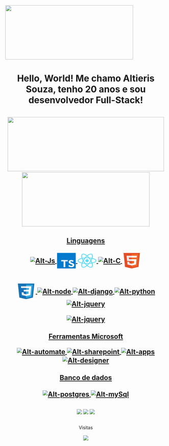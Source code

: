 <img height="170em" width="400px" src="https://camo.githubusercontent.com/250fe2e738962ad10fad276bc97a07f516958373fc9e827f8de75b09c9a35c33/68747470733a2f2f63617073756c652d72656e6465722e76657263656c2e6170702f6170693f747970653d776176696e6726636f6c6f723d303036323536266865696768743d3132302673656374696f6e3d666f6f746572"/>

<div align="center">
  <h1>Hello, World! Me chamo Altieris Souza, tenho 20 anos e sou desenvolvedor Full-Stack!</h1>
  <a href="https://github.com/Altieris-Souza">
  <div>
  <br/>
  </div>
    <img height="170em" width="490px" src="https://github-readme-stats.vercel.app/api?username=Altieris-Souza&show_icons=true&theme=dark&include_all_commits=true&count_private=true"/>
    <img height="170em" width="400px" src="https://github-readme-stats.vercel.app/api/top-langs/?username=Altieris-Souza&layout=compact&langs_count=7&theme=dark"/>
  </div>

##

<div align="center">
  <h2>
    Linguagens
    <div align="center"><br>
      <img align="center" alt="Alt-Js" height="50" width="60" src="https://cdn.jsdelivr.net/gh/devicons/devicon/icons/javascript/javascript-original.svg">
      <img align="center" alt="Alt-Ts" height="50" width="60" src="https://raw.githubusercontent.com/devicons/devicon/master/icons/typescript/typescript-plain.svg">
      <img align="center" alt="Alt-React" height="50" width="60" src="https://raw.githubusercontent.com/devicons/devicon/master/icons/react/react-original.svg">
      <img align="center" alt="Alt-C" height="50" width="60" src="https://cdn.jsdelivr.net/gh/devicons/devicon/icons/c/c-original.svg">
      <img align="center" alt="Alt-HTML" height="50" width="60" src="https://raw.githubusercontent.com/devicons/devicon/master/icons/html5/html5-original.svg">
    </div>
    <p></p>
    <div align="center"><br>
      <img align="center" alt="Alt-CSS" height="50" width="60" src="https://raw.githubusercontent.com/devicons/devicon/master/icons/css3/css3-original.svg">
      <img align="center" alt="Alt-node" height="50" width="60" src="https://cdn.jsdelivr.net/gh/devicons/devicon/icons/nodejs/nodejs-plain-wordmark.svg">
      <img align="center" alt="Alt-django" height="50" width="60" src="https://cdn.jsdelivr.net/gh/devicons/devicon/icons/django/django-plain.svg" />
      <img align="center" alt="Alt-python" height="50" width="60" src="https://cdn.jsdelivr.net/gh/devicons/devicon/icons/python/python-original.svg" />
      <img align="center" alt="Alt-jquery" height="50" width="60" src="https://cdn.jsdelivr.net/gh/devicons/devicon/icons/jquery/jquery-plain-wordmark.svg" />
    </div>
    <p></p>
    <div>
      <img align="center" alt="Alt-jquery" height="50" width="60" src="https://img.icons8.com/?size=1x&id=13679&format=png" />
    </div>
      <p> </p>
      <p> </p>
      <p> </p>
      <p> </p>
      <p> </p>
      <p> </p>
  </h2>
</div>

<div align="center">
  <h2>
    Ferramentas Microsoft
    <p> </p>
    <p> </p>
    <p> </p>
    <p> </p>
    <p> </p>
    <p> </p>
    <div align="center">
      <img align="center" alt="Alt-automate" height="50" width="50" src="https://img.icons8.com/?size=1x&id=117558&format=png" />
      <img align="center" alt="Alt-sharepoint" height="50" width="50" src="https://img.icons8.com/?size=1x&id=kTTt25v6Drpd&format=png" />
      <img align="center" alt="Alt-apps" height="50" width="50" src="https://img.icons8.com/?size=1x&id=OU2ddOKw840K&format=png" />
      <img align="center" alt="Alt-designer" height="50" width="50" src="https://encrypted-tbn0.gstatic.com/images?q=tbn:ANd9GcS1gv6liJy_U-4yeC9X8eQ2_itEATXGTM1NJEH3e7OwJA&s" />
    </div>
    <p> </p>
    <p> </p>
    <p> </p>
    <p> </p>
    <p> </p>
    <p> </p>
  </h2>
</div>

<div align="center">
  <h2>
    Banco de dados
    <div align="center"><br>
      <img align="center" alt="Alt-postgres" height="50" width="60" src="https://cdn.jsdelivr.net/gh/devicons/devicon/icons/postgresql/postgresql-plain.svg" />
      <img align="center" alt="Alt-mySql" height="50" width="60" src="https://cdn.jsdelivr.net/gh/devicons/devicon/icons/mysql/mysql-plain-wordmark.svg" />
    </div>
  </h2>
</div>
 
<div align="center"><br>
  <a href="https://instagram.com/altieris.sf" target="_blank"><img src="https://img.shields.io/badge/-Instagram-%23E4405F?style=for-the-badge&logo=instagram&logoColor=white" target="_blank"></a>
  <a href = "mailto:altmsf15@gmail.com"><img src="https://img.shields.io/badge/-Gmail-%23333?style=for-the-badge&logo=gmail&logoColor=white" target="_blank"></a>
  <a href="https://www.linkedin.com/in/altierissouza/" target="_blank"><img src="https://img.shields.io/badge/-LinkedIn-%230077B5?style=for-the-badge&logo=linkedin&logoColor=white" target="_blank"></a> 
  
  ##
  
  <div align="center">
    <p size="50" align="center">Visitas</p>
    <img align="center" src="https://profile-counter.glitch.me/Altieris-Souza/count.svg"/>
  </div>
  
 <!--   ![Snake animation](https://github.com/Altieris-Souza/Altieris-Souza/blob/output/github-contribution-grid-snake.svg) -->
</div>


